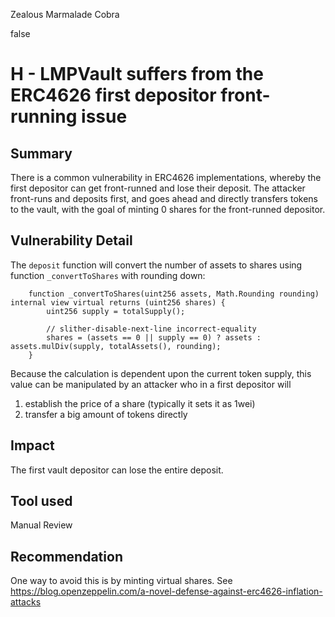 Zealous Marmalade Cobra

false

# H - LMPVault suffers from the ERC4626 first depositor front-running issue
## Summary
There is a common vulnerability in ERC4626 implementations, whereby the first depositor can get front-runned and lose their deposit. The attacker front-runs and deposits first, and goes ahead and directly transfers tokens to the vault, with the goal of minting 0 shares for the front-runned depositor. 

## Vulnerability Detail
The `deposit` function will convert the number of assets to shares using function `_convertToShares` with rounding down:

```
    function _convertToShares(uint256 assets, Math.Rounding rounding) internal view virtual returns (uint256 shares) {
        uint256 supply = totalSupply();

        // slither-disable-next-line incorrect-equality
        shares = (assets == 0 || supply == 0) ? assets : assets.mulDiv(supply, totalAssets(), rounding);
    }
```

Because the calculation is dependent upon the current token supply, this value can be manipulated by an attacker who in a first depositor will
1. establish the price of a share (typically it sets it as 1wei)
2. transfer a big amount of tokens directly

## Impact
The first vault depositor can lose the entire deposit.

## Tool used

Manual Review

## Recommendation
One way to avoid this is by minting virtual shares. See https://blog.openzeppelin.com/a-novel-defense-against-erc4626-inflation-attacks
